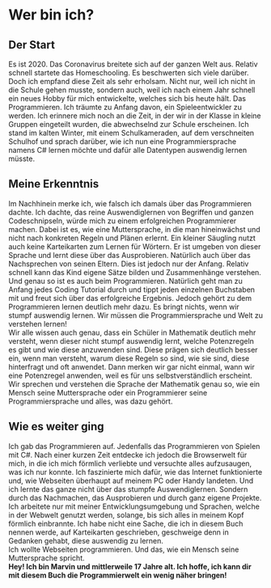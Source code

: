 # Wer bin ich?

## Der Start
Es ist 2020. Das Coronavirus breitete sich auf der ganzen Welt aus. Relativ schnell startete das Homeschooling. Es beschwerten sich viele darüber. Doch ich empfand diese Zeit als sehr erholsam. Nicht nur, weil ich nicht in die Schule gehen musste, sondern auch, weil ich nach einem Jahr schnell ein neues Hobby für mich entwickelte, welches sich bis heute hält. Das Programmieren. Ich träumte zu Anfang davon, ein Spieleentwickler zu werden. Ich erinnere mich noch an die Zeit, in der wir in der Klasse in kleine Gruppen eingeteilt wurden, die abwechselnd zur Schule erscheinen. Ich stand im kalten Winter, mit einem Schulkameraden, auf dem verschneiten Schulhof und sprach darüber, wie ich nun eine Programmiersprache namens C# lernen möchte und dafür alle Datentypen auswendig lernen müsste.
## Meine Erkenntnis
Im Nachhinein merke ich, wie falsch ich damals über das Programmieren dachte. Ich dachte, das reine Auswendiglernen von Begriffen und ganzen Codeschnipseln, würde mich zu einem erfolgreichen Programmierer machen. Dabei ist es, wie eine Muttersprache, in die man hineinwächst und nicht nach konkreten Regeln und Plänen erlernt. Ein kleiner Säugling nutzt auch keine Karteikarten zum Lernen für Wörtern. Er ist umgeben von dieser Sprache und lernt diese über das Ausprobieren. Natürlich auch über das Nachsprechen von seinen Eltern. Dies ist jedoch nur der Anfang. Relativ schnell kann das Kind eigene Sätze bilden und Zusammenhänge verstehen. <br> Und genau so ist es auch beim Programmieren. Natürlich geht man zu Anfang jedes Coding Tutorial durch und tippt jeden einzelnen Buchstaben mit und freut sich über das erfolgreiche Ergebnis. Jedoch gehört zu dem Programmieren lernen deutlich mehr dazu. Es bringt nichts, wenn wir stumpf auswendig lernen. Wir müssen die Programmiersprache und Welt zu verstehen lernen!<br> Wir alle wissen auch genau, dass ein Schüler in Mathematik deutlich mehr versteht, wenn dieser nicht stumpf auswendig lernt, welche Potenzregeln es gibt und wie diese anzuwenden sind. Diese prägen sich deutlich besser ein, wenn man versteht, warum diese Regeln so sind, wie sie sind, diese hinterfragt und oft anwendet. Dann merken wir gar nicht einmal, wann wir eine Potenzregel anwenden, weil es für uns selbstverständlich erscheint. Wir sprechen und verstehen die Sprache der Mathematik genau so, wie ein Mensch seine Muttersprache oder ein Programmierer seine Programmiersprache und alles, was dazu gehört.
## Wie es weiter ging
Ich gab das Programmieren auf. Jedenfalls das Programmieren von Spielen mit C#. Nach einer kurzen Zeit entdecke ich jedoch die Browserwelt für mich, in die ich mich förmlich verliebte und versuchte alles aufzusaugen, was ich nur konnte. Ich faszinierte mich dafür, wie das Internet funktionierte und, wie Webseiten überhaupt auf meinem PC oder Handy landeten. Und ich lernte das ganze nicht über das stumpfe Auswendiglernen. Sondern durch das Nachmachen, das Ausprobieren und durch ganz eigene Projekte. Ich arbeitete nur mit meiner Entwicklungsumgebung und Sprachen, welche in der Webwelt genutzt werden, solange, bis sich alles in meinem Kopf förmlich einbrannte. Ich habe nicht eine Sache, die ich in diesem Buch nennen werde, auf Karteikarten geschrieben, geschweige denn in Gedanken gehabt, diese auswendig zu lernen.<br> 
Ich wollte Webseiten programmieren. Und das, wie ein Mensch seine Muttersprache spricht.<br>
<b>Hey! Ich bin Marvin und mittlerweile 17 Jahre alt. Ich hoffe, ich kann dir mit diesem Buch die Programmierwelt ein wenig näher bringen!</b>